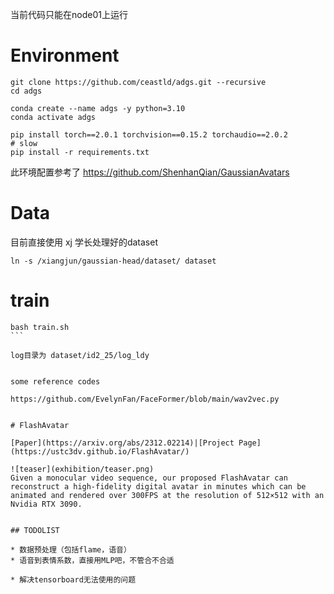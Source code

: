 当前代码只能在node01上运行

# Environment

```
git clone https://github.com/ceastld/adgs.git --recursive
cd adgs

conda create --name adgs -y python=3.10
conda activate adgs

pip install torch==2.0.1 torchvision==0.15.2 torchaudio==2.0.2
# slow
pip install -r requirements.txt
```

此环境配置参考了 https://github.com/ShenhanQian/GaussianAvatars

# Data

目前直接使用 xj 学长处理好的dataset

```
ln -s /xiangjun/gaussian-head/dataset/ dataset
```

# train

````
bash train.sh
```

log目录为 dataset/id2_25/log_ldy


some reference codes 

https://github.com/EvelynFan/FaceFormer/blob/main/wav2vec.py


# FlashAvatar

[Paper](https://arxiv.org/abs/2312.02214)|[Project Page](https://ustc3dv.github.io/FlashAvatar/)

![teaser](exhibition/teaser.png)
Given a monocular video sequence, our proposed FlashAvatar can reconstruct a high-fidelity digital avatar in minutes which can be animated and rendered over 300FPS at the resolution of 512×512 with an Nvidia RTX 3090.


## TODOLIST

* 数据预处理（包括flame，语音）
* 语音到表情系数，直接用MLP吧，不管合不合适

* 解决tensorboard无法使用的问题